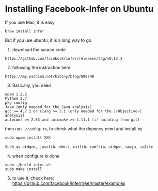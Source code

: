 # Installing Facebook-Infer on Ubuntu

If you use Mac, it is easy

```
brew install infer
```

But if you use ubuntu, it is a long way to go.

1. download the source code

```
https://github.com/facebook/infer/releases/tag/v0.13.1
```

2. following the instruction here

```
https://my.oschina.net/hibony/blog/690740
```

3. Basically, you need

```
opam 1.2.2
Python 2.7
pkg-config
Java (only needed for the Java analysis)
gcc >= 4.7.2 or clang >= 3.1 (only needed for the C/Objective-C analysis)
autoconf >= 2.63 and automake >= 1.11.1 (if building from git)
```

then run `./configure`, to check what the depency need and install by

```
sudo opam install XXX

Such as atdgen, javalib、oUnit、extlib、camlzip、atdgen、sawja, sqlite
```

4. when configure is done

```
sudo ./build-infer.sh
sudo make install
```

5. to use it, check here: https://github.com/facebook/infer/tree/master/examples